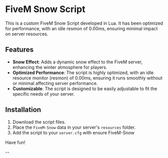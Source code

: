 # FiveM Snow Script

This is a custom FiveM Snow Script developed in Lua. It has been optimized for performance, with an idle resmon of 0.00ms, ensuring minimal impact on server resources.

## Features

- **Snow Effect**: Adds a dynamic snow effect to the FiveM server, enhancing the winter atmosphere for players.
- **Optimized Performance**: The script is highly optimized, with an idle resource monitor (resmon) of 0.00ms, ensuring it runs smoothly without or minimal affecting server performance.
- **Customizable**: The script is designed to be easily adjustable to fit the specific needs of your server.

## Installation

1. Download the script files.
2. Place the `FiveM-Snow` data in your server's `resources` folder.
3. Add the script to your `server.cfg` with ensure FiveM-Snow

Have fun!

--
